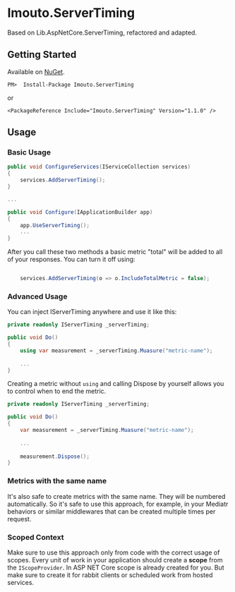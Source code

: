 # Imouto.ServerTiming

Based on Lib.AspNetCore.ServerTiming, refactored and adapted.

## Getting Started

Available on [NuGet](https://www.nuget.org/packages/Imouto.ServerTiming/).

```
PM>  Install-Package Imouto.ServerTiming
```
or
```
<PackageReference Include="Imouto.ServerTiming" Version="1.1.0" />
```

## Usage

### Basic Usage

```c#
public void ConfigureServices(IServiceCollection services)
{
    services.AddServerTiming();
}

...

public void Configure(IApplicationBuilder app)
{
    app.UseServerTiming();
    ...
}
```

After you call these two methods a basic metric "total" will be added to all of your responses. You can turn it off using:

```c#

    services.AddServerTiming(o => o.IncludeTotalMetric = false);

```

### Advanced Usage

You can inject IServerTiming anywhere and use it like this:
```c#
private readonly IServerTiming _serverTiming;

public void Do()
{
    using var measurement = _serverTiming.Muasure("metric-name");
    
    ...
}
```

Creating a metric without `using` and calling Dispose by yourself allows you to control when to end the metric.

```c#
private readonly IServerTiming _serverTiming;

public void Do()
{
    var measurement = _serverTiming.Muasure("metric-name");
    
    ...
    
    measurement.Dispose();
}
```

### Metrics with the same name
It's also safe to create metrics with the same name. They will be numbered automatically. So it's safe to use this approach, for example, in your Mediatr behaviors or similar middlewares that can be created multiple times per request.

### Scoped Context
Make sure to use this approach only from code with the correct usage of scopes. Every unit of work in your application should create a **scope** from the `IScopeProvider`. In ASP NET Core scope is already created for you. But make sure to create it for rabbit clients or scheduled work from hosted services.
